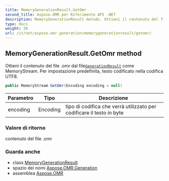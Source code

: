 ```yaml
---
title: MemoryGenerationResult.GetOmr
second_title: Aspose.OMR per Riferimento API .NET
description: MemoryGenerationResult metodo. Ottieni il contenuto del file .omr dal fileGenerationResult come MemoryStream. Per impostazione predefinita testo codificato nella codifica UTF8.
type: docs
weight: 30
url: /it/net/aspose.omr.generation/memorygenerationresult/getomr/
---
```

## MemoryGenerationResult.GetOmr method

Ottieni il contenuto del file .omr dal file[`GenerationResult`](../../generationresult/) come MemoryStream. Per impostazione predefinita, testo codificato nella codifica UTF8.

```csharp
public MemoryStream GetOmr(Encoding encoding = null)
```

| Parametro | Tipo | Descrizione |
| --- | --- | --- |
| encoding | Encoding | tipo di codifica che verrà utilizzato per codificare il testo in byte |

### Valore di ritorno

contenuto del file .omr

### Guarda anche

* class [MemoryGenerationResult](../)
* spazio dei nomi [Aspose.OMR.Generation](../../memorygenerationresult/)
* assemblea [Aspose.OMR](../../../)


